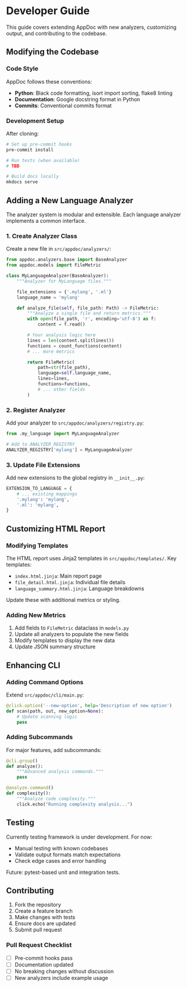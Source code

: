 # Developer Guide

This guide covers extending AppDoc with new analyzers, customizing output, and contributing to the codebase.

## Modifying the Codebase

### Code Style

AppDoc follows these conventions:

- **Python**: Black code formatting, isort import sorting, flake8 linting
- **Documentation**: Google docstring format in Python
- **Commits**: Conventional commits format

### Development Setup

After cloning:

```bash
# Set up pre-commit hooks
pre-commit install

# Run tests (when available)
# TBD

# Build docs locally
mkdocs serve
```

## Adding a New Language Analyzer

The analyzer system is modular and extensible. Each language analyzer implements a common interface.

### 1. Create Analyzer Class

Create a new file in `src/appdoc/analyzers/`:

```python
from appdoc.analyzers.base import BaseAnalyzer
from appdoc.models import FileMetric

class MyLanguageAnalyzer(BaseAnalyzer):
    """Analyzer for MyLanguage files."""

    file_extensions = {'.mylang', '.ml'}
    language_name = 'mylang'

    def analyze_file(self, file_path: Path) -> FileMetric:
        """Analyze a single file and return metrics."""
        with open(file_path, 'r', encoding='utf-8') as f:
            content = f.read()

        # Your analysis logic here
        lines = len(content.splitlines())
        functions = count_functions(content)
        # ... more metrics

        return FileMetric(
            path=str(file_path),
            language=self.language_name,
            lines=lines,
            functions=functions,
            # ... other fields
        )
```

### 2. Register Analyzer

Add your analyzer to `src/appdoc/analyzers/registry.py`:

```python
from .my_language import MyLanguageAnalyzer

# Add to ANALYZER_REGISTRY
ANALYZER_REGISTRY['mylang'] = MyLanguageAnalyzer
```

### 3. Update File Extensions

Add new extensions to the global registry in `__init__.py`:

```python
EXTENSION_TO_LANGUAGE = {
    # ... existing mappings
    '.mylang': 'mylang',
    '.ml': 'mylang',
}
```

## Customizing HTML Report

### Modifying Templates

The HTML report uses Jinja2 templates in `src/appdoc/templates/`. Key templates:

- `index.html.jinja`: Main report page
- `file_detail.html.jinja`: Individual file details
- `language_summary.html.jinja`: Language breakdowns

Update these with additional metrics or styling.

### Adding New Metrics

1. Add fields to `FileMetric` dataclass in `models.py`
2. Update all analyzers to populate the new fields
3. Modify templates to display the new data
4. Update JSON summary structure

## Enhancing CLI

### Adding Command Options

Extend `src/appdoc/cli/main.py`:

```python
@click.option('--new-option', help='Description of new option')
def scan(path, out, new_option=None):
    # Update scanning logic
    pass
```

### Adding Subcommands

For major features, add subcommands:

```python
@cli.group()
def analyze():
    """Advanced analysis commands."""
    pass

@analyze.command()
def complexity():
    """Analyze code complexity."""
    click.echo("Running complexity analysis...")
```

## Testing

Currently testing framework is under development. For now:

- Manual testing with known codebases
- Validate output formats match expectations
- Check edge cases and error handling

Future: pytest-based unit and integration tests.

## Contributing

1. Fork the repository
2. Create a feature branch
3. Make changes with tests
4. Ensure docs are updated
5. Submit pull request

### Pull Request Checklist

- [ ] Pre-commit hooks pass
- [ ] Documentation updated
- [ ] No breaking changes without discussion
- [ ] New analyzers include example usage
